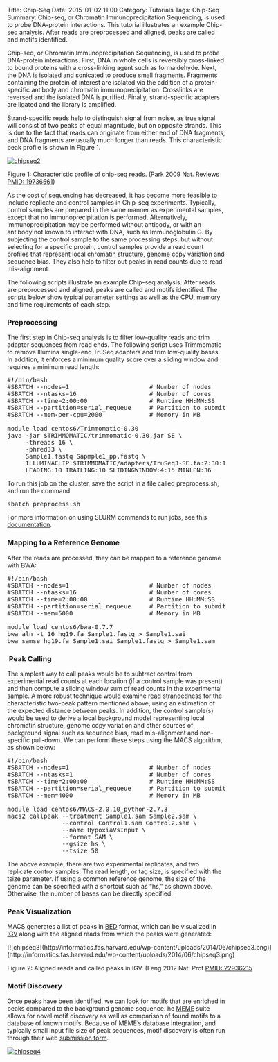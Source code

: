 Title: Chip-Seq
Date: 2015-01-02 11:00
Category: Tutorials
Tags: Chip-Seq
Summary: Chip-seq, or Chromatin Immunoprecipitation Sequencing, is used to probe DNA-protein interactions. This tutorial illustrates an example Chip-seq analysis. After reads are preprocessed and aligned, peaks are called and motifs identified. 

Chip-seq, or Chromatin Immunoprecipitation Sequencing, is used to probe DNA-protein interactions. First, DNA in whole cells is reversibly cross-linked to bound proteins with a cross-linking agent such as formaldehyde. Next, the DNA is isolated and sonicated to produce small fragments. Fragments containing the protein of interest are isolated via the addition of a protein-specific antibody and chromatin immunoprecipitation. Crosslinks are reversed and the isolated DNA is purified. Finally, strand-specific adapters are ligated and the library is amplified.

Strand-specific reads help to distinguish signal from noise, as true signal will consist of two peaks of equal magnitude, but on opposite strands. This is due to the fact that reads can originate from either end of DNA fragments, and DNA fragments are usually much longer than reads. This characteristic peak profile is shown in Figure 1.

[![chipseq2](http://informatics.fas.harvard.edu/wp-content/uploads/2014/06/chipseq2.png)](http://informatics.fas.harvard.edu/wp-content/uploads/2014/06/chipseq2.png)

Figure 1: Characteristic profile of chip-seq reads. (Park 2009 Nat. Reviews [PMID: 19736561](http://sfx.hul.harvard.edu/hvd?url_ver=Z39.88-2004&rft_val_fmt=info:ofi/fmt:kev:mtx:journal&__char_set=utf8&rft_id=info:pmid/19736561&rfr_id=info:sid/libx%3Ahul.harvard&rft.genre=article))

As the cost of sequencing has decreased, it has become more feasible to include replicate and control samples in Chip-seq experiments. Typically, control samples are prepared in the same manner as experimental samples, except that no immunoprecipitation is performed. Alternatively, immunoprecipitation may be performed without antibody, or with an antibody not known to interact with DNA, such as Immunoglobulin G. By subjecting the control sample to the same processing steps, but without selecting for a specific protein, control samples provide a read count profiles that represent local chromatin structure, genome copy variation and sequence bias. They also help to filter out peaks in read counts due to read mis-alignment.

The following scripts illustrate an example Chip-seq analysis. After reads are preprocessed and aligned, peaks are called and motifs identified. The scripts below show typical parameter settings as well as the CPU, memory and time requirements of each step.

### Preprocessing

The first step in Chip-seq analysis is to filter low-quality reads and trim adapter sequences from read ends. The following script uses Trimmomatic to remove Illumina single-end TruSeq adapters and trim low-quality bases. In addition, it enforces a minimum quality score over a sliding window and requires a minimum read length:

<pre>#!/bin/bash
#SBATCH --nodes=1                      # Number of nodes
#SBATCH --ntasks=16                    # Number of cores
#SBATCH --time=2:00:00                 # Runtime HH:MM:SS
#SBATCH --partition=serial_requeue     # Partition to submit to
#SBATCH --mem-per-cpu=2000             # Memory in MB     

module load centos6/Trimmomatic-0.30
java -jar $TRIMMOMATIC/trimmomatic-0.30.jar SE \
     -threads 16 \
     -phred33 \
     Sample1.fastq Sapmple1_pp.fastq \
     ILLUMINACLIP:$TRIMMOMATIC/adapters/TruSeq3-SE.fa:2:30:10 \
     LEADING:10 TRAILING:10 SLIDINGWINDOW:4:15 MINLEN:36</pre>

To run this job on the cluster, save the script in a file called preprocess.sh, and run the command:

<pre>sbatch preprocess.sh</pre>

For more information on using SLURM commands to run jobs, see this [documentation](https://rc.fas.harvard.edu/resources/running-jobs/).

### Mapping to a Reference Genome

After the reads are processed, they can be mapped to a reference genome with BWA:

<pre>#!/bin/bash
#SBATCH --nodes=1                      # Number of nodes
#SBATCH --ntasks=16                    # Number of cores
#SBATCH --time=2:00:00                 # Runtime HH:MM:SS
#SBATCH --partition=serial_requeue     # Partition to submit to
#SBATCH --mem=5000                     # Memory in MB

module load centos6/bwa-0.7.7
bwa aln -t 16 hg19.fa Sample1.fastq > Sample1.sai
bwa samse hg19.fa Sample1.sai Sample1.fastq > Sample1.sam</pre>

###  Peak Calling

The simplest way to call peaks would be to subtract control from experimental read counts at each location (if a control sample was present) and then compute a sliding window sum of read counts in the experimental sample. A more robust technique would examine read strandedness for the characteristic two-peak pattern mentioned above, using an estimation of the expected distance between peaks. In addition, the control sample(s) would be used to derive a local background model representing local chromatin structure, genome copy variation and other sources of background signal such as sequence bias, read mis-alignment and non-specific pull-down. We can perform these steps using the MACS algorithm, as shown below:

<pre>#!/bin/bash
#SBATCH --nodes=1                      # Number of nodes
#SBATCH --ntasks=1                     # Number of cores
#SBATCH --time=2:00:00                 # Runtime HH:MM:SS
#SBATCH --partition=serial_requeue     # Partition to submit to
#SBATCH --mem=4000                     # Memory in MB

module load centos6/MACS-2.0.10_python-2.7.3
macs2 callpeak --treatment Sample1.sam Sample2.sam \
               --control Control1.sam Control2.sam \
               --name HypoxiaVsInput \
               --format SAM \
               --gsize hs \
               --tsize 50</pre>

The above example, there are two experimental replicates, and two replicate control samples. The read length, or tag size, is specified with the tsize parameter. If using a common reference genome, the size of the genome can be specified with a shortcut such as “hs,” as shown above. Otherwise, the number of bases can be directly specified.

### Peak Visualization

MACS generates a list of peaks in [BED](http://genome.ucsc.edu/FAQ/FAQformat.html#format1) format, which can be visualized in [IGV](https://www.broadinstitute.org/igv/home) along with the aligned reads from which the peaks were generated:

<div id="attachment_939" style="width: 784px" class="wp-caption alignnone">[![chipseq3](http://informatics.fas.harvard.edu/wp-content/uploads/2014/06/chipseq3.png)](http://informatics.fas.harvard.edu/wp-content/uploads/2014/06/chipseq3.png)

Figure 2: Aligned reads and called peaks in IGV. (Feng 2012 Nat. Prot [PMID: 22936215](http://sfx.hul.harvard.edu/hvd?url_ver=Z39.88-2004&rft_val_fmt=info:ofi/fmt:kev:mtx:journal&__char_set=utf8&rft_id=info:pmid/22936215&rfr_id=info:sid/libx%3Ahul.harvard&rft.genre=article)

</div>

### Motif Discovery

Once peaks have been identified, we can look for motifs that are enriched in peaks compared to the background genome sequence. he [MEME](http://meme.nbcr.net/meme/) suite allows for novel motif discovery as well as comparison of found motifs to a database of known motifs. Because of MEME’s database integration, and typically small input file size of peak sequences, motif discovery is often run through their web [submission form](http://meme.nbcr.net/meme/cgi-bin/meme.cgi).

[![chipseq4](http://informatics.fas.harvard.edu/wp-content/uploads/2014/06/chipseq4.png)](http://informatics.fas.harvard.edu/wp-content/uploads/2014/06/chipseq4.png)
